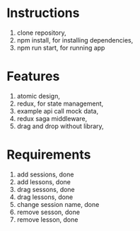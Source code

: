 # Instructions

1. clone repository,
2. npm install, for installing dependencies,
3. npm run start, for running app

# Features

1. atomic design,
2. redux, for state management,
3. example api call mock data,
4. redux saga middleware,
5. drag and drop without library,

# Requirements

1. add sessions, done
2. add lessons, done
3. drag sessons, done
4. drag lessons, done
5. change session name, done
6. remove sesson, done
7. remove lesson, done
